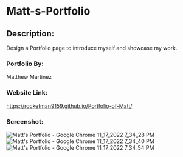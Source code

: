 # Matt-s-Portfolio
 
## Description: 
 
Design a Portfolio page to introduce myself and showcase my work.
 
### Portfolio By: 
 
Matthew Martinez 
 
### Website Link: 
 
 https://rocketman9159.github.io/Portfolio-of-Matt/
 
### Screenshot: 
![Matt's Portfolio - Google Chrome 11_17_2022 7_34_28 PM](https://user-images.githubusercontent.com/116822746/202589740-91cd5cc2-3710-4a09-b3e6-901580cbb1c0.png)
![Matt's Portfolio - Google Chrome 11_17_2022 7_34_40 PM](https://user-images.githubusercontent.com/116822746/202589745-6bfd3a4f-cc2f-4d57-9d54-59d9dfdaf9a5.png)
![Matt's Portfolio - Google Chrome 11_17_2022 7_34_54 PM](https://user-images.githubusercontent.com/116822746/202589754-91b87a8b-9716-4795-bb04-cdce83faf0e7.png)
